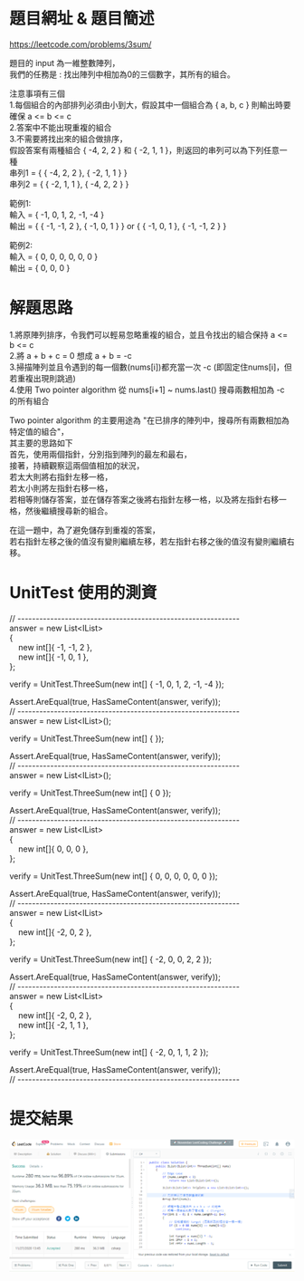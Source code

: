 # 題目網址 & 題目簡述  
https://leetcode.com/problems/3sum/  
  
題目的 input 為一維整數陣列，  
我們的任務是 : 找出陣列中相加為0的三個數字，其所有的組合。  
  
注意事項有三個  
1.每個組合的內部排列必須由小到大，假設其中一個組合為 { a, b, c } 則輸出時要確保 a <= b <= c  
2.答案中不能出現重複的組合  
3.不需要將找出來的組合做排序，  
假設答案有兩種組合 { -4, 2, 2 } 和 { -2, 1, 1 }，則返回的串列可以為下列任意一種  
串列1 = { { -4, 2, 2 }, { -2, 1, 1 } }  
串列2 = { { -2, 1, 1 }, { -4, 2, 2 } }  
  
範例1:  
輸入 = { -1, 0, 1, 2, -1, -4 }  
輸出 = { { -1, -1, 2 }, { -1, 0, 1 } } or { { -1, 0, 1 }, { -1, -1, 2 } }  
  
範例2:  
輸入 = { 0, 0, 0, 0, 0, 0 }  
輸出 = { 0, 0, 0 }  
  
# 解題思路  
1.將原陣列排序，令我們可以輕易忽略重複的組合，並且令找出的組合保持 a <= b <= c  
2.將 a + b + c = 0 想成 a + b = -c  
3.掃描陣列並且令遇到的每一個數(nums[i])都充當一次 -c (即固定住nums[i]，但若重複出現則跳過)  
4.使用 Two pointer algorithm 從 nums[i+1] ~ nums.last() 搜尋兩數相加為 -c 的所有組合  
  
Two pointer algorithm 的主要用途為 "在已排序的陣列中，搜尋所有兩數相加為特定值的組合"，  
其主要的思路如下  
首先，使用兩個指針，分別指到陣列的最左和最右，  
接著，持續觀察這兩個值相加的狀況，  
若太大則將右指針左移一格，  
若太小則將左指針右移一格，  
若相等則儲存答案，並在儲存答案之後將右指針左移一格，以及將左指針右移一格，然後繼續搜尋新的組合。  
  
在這一題中，為了避免儲存到重複的答案，  
若右指針左移之後的值沒有變則繼續左移，若左指針右移之後的值沒有變則繼續右移。  
  
# UnitTest 使用的測資  
// -------------------------------------------------------------  
answer = new List<IList<int>>  
{  
&nbsp;&nbsp;&nbsp;&nbsp;new int[]{ -1, -1, 2 },  
&nbsp;&nbsp;&nbsp;&nbsp;new int[]{ -1,  0, 1 },  
};  
  
verify = UnitTest.ThreeSum(new int[] { -1, 0, 1, 2, -1, -4 });  
  
Assert.AreEqual(true, HasSameContent(answer, verify));  
// -------------------------------------------------------------  
answer = new List<IList<int>>();  
  
verify = UnitTest.ThreeSum(new int[] { });  
  
Assert.AreEqual(true, HasSameContent(answer, verify));  
// -------------------------------------------------------------  
answer = new List<IList<int>>();  
  
verify = UnitTest.ThreeSum(new int[] { 0 });  
  
Assert.AreEqual(true, HasSameContent(answer, verify));  
// -------------------------------------------------------------  
answer = new List<IList<int>>  
{  
&nbsp;&nbsp;&nbsp;&nbsp;new int[]{ 0, 0, 0 },  
};  
  
verify = UnitTest.ThreeSum(new int[] { 0, 0, 0, 0, 0, 0 });  
  
Assert.AreEqual(true, HasSameContent(answer, verify));  
// -------------------------------------------------------------  
answer = new List<IList<int>>  
{  
&nbsp;&nbsp;&nbsp;&nbsp;new int[]{ -2, 0, 2 },  
};  
  
verify = UnitTest.ThreeSum(new int[] { -2, 0, 0, 2, 2 });  
  
Assert.AreEqual(true, HasSameContent(answer, verify));  
// -------------------------------------------------------------  
answer = new List<IList<int>>  
{  
&nbsp;&nbsp;&nbsp;&nbsp;new int[]{ -2, 0, 2 },  
&nbsp;&nbsp;&nbsp;&nbsp;new int[]{ -2, 1, 1 },  
};  
  
verify = UnitTest.ThreeSum(new int[] { -2, 0, 1, 1, 2 });  
  
Assert.AreEqual(true, HasSameContent(answer, verify));  
// -------------------------------------------------------------  
  
# 提交結果  
![image](https://raw.githubusercontent.com/Jacky20200711/LeetCode/master/Q15(3Sum)/SuccessShot.PNG)  
&emsp;  
&emsp;  
